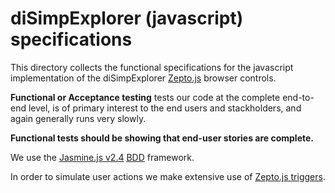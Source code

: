 # diSimpExplorer (javascript) specifications

This directory collects the functional specifications for the javascript 
implementation of the diSimpExplorer [Zepto.js](http://zeptojs.com/) 
browser controls.

**Functional or Acceptance testing** tests our code at the complete 
end-to-end level, is of primary interest to the end users and 
stackholders, and again generally runs very slowly.

**Functional tests should be showing that end-user stories are 
complete.**

We use the [Jasmine.js
v2.4](http://jasmine.github.io/2.4/introduction.html)
[BDD](https://en.wikipedia.org/wiki/Behavior-driven_development)
framework.

In order to simulate user actions we make extensive use of [Zepto.js 
triggers](http://zeptojs.com/#trigger).